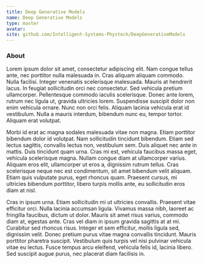 ```yaml
---
title: Deep Generative Models
name: Deep Generative Models
type: master
avatar:
site: github.com/Intelligent-Systems-Phystech/DeepGenerativeModels
---
```


### About

Lorem ipsum dolor sit amet, consectetur adipiscing elit. Nam congue tellus ante, nec porttitor nulla malesuada in. Cras aliquam aliquam commodo. Nulla facilisi. Integer venenatis scelerisque malesuada. Mauris at hendrerit lacus. In feugiat sollicitudin orci nec consectetur. Sed vehicula pretium ullamcorper. Pellentesque commodo iaculis scelerisque. Donec ante lorem, rutrum nec ligula ut, gravida ultricies lorem. Suspendisse suscipit dolor non enim vehicula ornare. Nunc non orci felis. Aliquam lacinia vehicula erat id vestibulum. Nulla a mauris interdum, bibendum nunc eu, tempor tortor. Aliquam erat volutpat.

Morbi id erat ac magna sodales malesuada vitae non magna. Etiam porttitor bibendum dolor id volutpat. Nam sollicitudin tincidunt bibendum. Etiam sed lectus sagittis, convallis lectus non, vestibulum sem. Duis aliquet nec ante in mattis. Duis tincidunt quam urna. Cras mi est, vehicula faucibus massa eget, vehicula scelerisque magna. Nullam congue diam at ullamcorper varius. Aliquam eros elit, ullamcorper ut eros a, dignissim rutrum tellus. Cras scelerisque neque nec est condimentum, sit amet bibendum velit aliquam. Etiam quis vulputate purus, eget rhoncus quam. Praesent cursus, mi ultricies bibendum porttitor, libero turpis mollis ante, eu sollicitudin eros diam at nisl.

Cras in ipsum urna. Etiam sollicitudin mi ut ultricies convallis. Praesent vitae efficitur orci. Nulla lacinia accumsan ligula. Vivamus massa nibh, laoreet ac fringilla faucibus, dictum ut dolor. Mauris sit amet risus varius, commodo diam at, egestas ante. Cras vel diam in ipsum gravida sagittis at at mi. Curabitur sed rhoncus risus. Integer et sem efficitur, mollis ligula sed, dignissim velit. Donec pretium purus vitae magna convallis tincidunt. Mauris porttitor pharetra suscipit. Vestibulum quis turpis vel nisi pulvinar vehicula vitae eu lectus. Fusce tempus arcu eleifend, vehicula felis id, lacinia libero. Sed suscipit augue purus, nec placerat diam facilisis in.